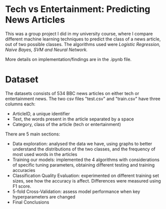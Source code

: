 # Tech vs Entertainment: Predicting News Articles

This was a group project I did in my university course, where I compare different machine learning techniques to predict the class of a news article, out of two possible classes. The algorithms used were *Logistic Regression, Naive Bayes, SVM and Neural Network.*

More details on implementation/findings are in the .ipynb file.

# Dataset
The datasets consists of 534 BBC news articles on either tech or entertainment news. The two csv files "test.csv" and "train.csv" have three columns each:
- ArticleID, a unique identifier
- Text, the words present in the article separated by a space
- Category, class of the article (tech or entertainment)

There are 5 main sections:
- Data exploration: analysed the data we have, using graphs to better understand the distributions of the two classes, and the frequency of most used words in the articles
- Training our models: implemented the 4 algorithms with considerations of specific tuning parameters, obtaining different testing and training accuracies
- Classification Quality Evaluation: experimented on different training set sizes, see how the accuracy is affect. Differences were measured using F1 score.
- 5-fold Cross-Validation: assess model performance when key hyperparameters are changed
- Final Conclusions
